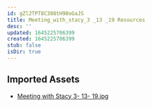 ```yaml
---
id: gZl2TPT8C308tH90oGaJS
title: Meeting_with_stacy_3 _13 _19 Resources
desc: ''
updated: 1645225706399
created: 1645225706399
stub: false
isDir: true
---
```

## Imported Assets
- [Meeting with Stacy 3- 13- 19.jpg](/assets/meeting-with-stacy-3--13--19-0dWa6Qn9UtuZ.jpg)
